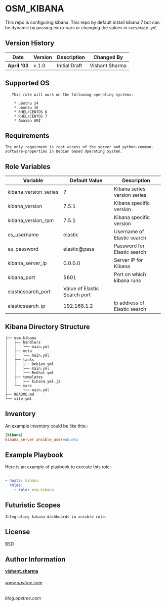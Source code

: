OSM_KIBANA
==========
This repo is configuring kibana. This repo by default install kibana 7 but can be dynamic by passing extra-vars or changing the values in ```vars/main.yml```

Version History
---------------

|**Date**| **Version**| **Description**| **Changed By** |
|----------|---------|---------------|-----------------|
|**April '03** | v.1.0 | Initial Draft | Vishant Sharma |

Supported OS
------------
```
   This role will work on the following operating systems:

    * ubutnu 14
    * ubuntu 16
    * RHEL/CENTOS 6
    * RHEL/CENTOS 7
    * Amazon AMI
```

Requirements
------------
```
The only requirment is root access of the server and python-common-software-properties in Debian based Operating System.
```

Role Variables
--------------

|**Variable**|**Default Value**|**Description**|
|------------|-----------------|---------------|
| kibana_version_series | 7 | Kibana series version series |
| kibana_version | 7.5.1 | Kibana specific version |
| kibana_version_rpm | 7.5.1 | Kibana specific version |
| es_username | elastic | Username of Elastic search |
| es_password | elastic@pass | Password for Elastic search |
| kibana_server_ip | 0.0.0.0 | Server IP for Kibana |
| kibana_port | 5601 | Port on which kibana runs |
| elasticsearch_port | Value of Elastic Search port |
| elasticsearch_ip | 192.168.1.2 | Ip address of Elastic search |

Kibana Directory Structure
--------------------------
```
├── osm_kibana
│   ├── handlers
│   │   └── main.yml
│   ├── meta
│   │   └── main.yml
│   ├── tasks
│   │   ├── Debian.yml
│   │   ├── main.yml
│   │   └── Redhat.yml
│   ├── templates
│   │   ├── kibana.yml.j2
│   └── vars
│       └── main.yml
├── README.md
└── site.yml
```
Inventory
---------
An example inventory could be like this:-

```ini
[kibana]
kibana_server ansible_user=ubuntu
```

Example Playbook
----------------

Here is an example of playbook to execute this role:-

```yaml
---
- hosts: kibana
  roles:
    - role: osm_kibana
```

Futuristic Scopes
-----------------
```
Integrating kibana dashboards in ansible role.
```
License
-------

BSD

Author Information
------------------
**[vishant.sharma](vishant.sharma@opstree.com)**

###### www.opstree.com
###### blog.opstree.com
